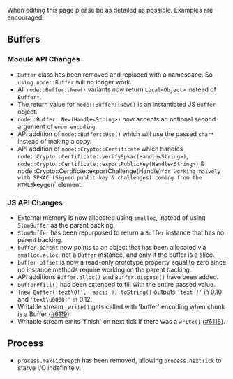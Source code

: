 When editing this page please be as detailed as possible. Examples are encouraged!

## Buffers

### Module API Changes

* `Buffer` class has been removed and replaced with a namespace. So `using node::Buffer` will no longer work.
* All `node::Buffer::New()` variants now return `Local<Object>` instead of `Buffer*`.
* The return value for `node::Buffer::New()` is an instantiated JS `Buffer` object.
* `node::Buffer::New(Handle<String>)` now accepts an optional second argument of `enum encoding`.
* API addition of `node::Buffer::Use()` which will use the passed `char*` instead of making a copy.
* API addition of `node::Crypto::Certificate` which handles `node::Crypto::Certificate::verifySpkac(Handle<String>)`, `node::Crypto::Certificate::exportPublicKey(Handle<String>)` & node::Crypto::Certificte::exportChallenge(Handle<String>)` for working naively with SPKAC (Signed public key & challenges) coming from the HTML5 `keygen` element.

### JS API Changes

* External memory is now allocated using `smalloc`, instead of using `SlowBuffer` as the parent backing.
* `SlowBuffer` has been repurposed to return a `Buffer` instance that has no parent backing.
* `buffer.parent` now points to an object that has been allocated via `smalloc.alloc`, not a `Buffer` instance, and only if the buffer is a slice.
* `buffer.offset` is now a read-only prototype property equal to zero since no instance methods require working on the parent backing.
* API additions `Buffer.alloc()` and `Buffer.dispose()` have been added.
* `Buffer#fill()`  has been extended to fill with the entire passed value.
* `(new Buffer('text\0!', 'ascii')).toString()` outputs `'text !'` in 0.10 and `'text\u0000!'` in 0.12.
* Writable stream `_write()` gets called with 'buffer' encoding when chunk is a Buffer ([#6119](https://github.com/joyent/node/issues/6119)).
* Writable stream emits 'finish' on next tick if there was a `write()` ([#6118](https://github.com/joyent/node/issues/6118)).

## Process

* `process.maxTickDepth` has been removed, allowing `process.nextTick` to starve I/O indefinitely.